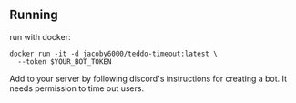## Running

run with docker:
```
docker run -it -d jacoby6000/teddo-timeout:latest \
  --token $YOUR_BOT_TOKEN
```

Add to your server by following discord's instructions for creating a bot. It needs permission to time out users.
